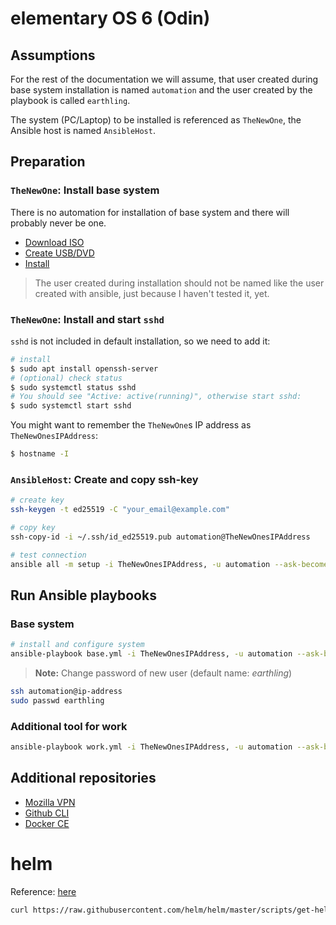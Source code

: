 # elementary OS 6 (Odin)

## Assumptions

For the rest of the documentation we will assume, that user created during
base system installation is named `automation` and the user created by the
playbook is called `earthling`.

The system (PC/Laptop) to be installed is referenced as `TheNewOne`, the Ansible
host is named `AnsibleHost`.

## Preparation

### `TheNewOne`: Install base system

There is no automation for installation of base system and there will probably never be one.

- [Download ISO](https://elementary.io/)
- [Create USB/DVD](https://elementary.io/docs/installation#creating-an-installation-medium)
- [Install](https://elementary.io/docs/installation#choose-operating-system)

> The user created during installation should not be named like the user
created with ansible, just because I haven't tested it, yet.

### `TheNewOne`: Install and start `sshd`

`sshd` is not included in default installation, so we need to add it:

```bash
# install
$ sudo apt install openssh-server
# (optional) check status
$ sudo systemctl status sshd
# You should see "Active: active(running)", otherwise start sshd:
$ sudo systemctl start sshd
```

You might want to remember the `TheNewOne`s IP address as `TheNewOnesIPAddress`:
```bash
$ hostname -I
```

### `AnsibleHost`: Create and copy ssh-key

```bash
# create key
ssh-keygen -t ed25519 -C "your_email@example.com"

# copy key
ssh-copy-id -i ~/.ssh/id_ed25519.pub automation@TheNewOnesIPAddress

# test connection
ansible all -m setup -i TheNewOnesIPAddress, -u automation --ask-become-pass
```

## Run Ansible playbooks

### Base system

```bash
# install and configure system
ansible-playbook base.yml -i TheNewOnesIPAddress, -u automation --ask-become-pass
```

> **Note:** Change password of new user (default name: *earthling*)

```bash
ssh automation@ip-address
sudo passwd earthling
```

### Additional tool for work

```bash
ansible-playbook work.yml -i TheNewOnesIPAddress, -u automation --ask-become-pass
```

## Additional repositories

- [Mozilla VPN](https://support.mozilla.org/en-US/kb/how-install-mozilla-vpn-linux-computer)
- [Github CLI](https://github.com/cli/cli/blob/trunk/docs/install_linux.md#official-sources)
- [Docker CE](https://docs.docker.com/engine/install/ubuntu/)

# helm

Reference: [here](https://helm.sh/docs/intro/install/#from-script)

```bash
curl https://raw.githubusercontent.com/helm/helm/master/scripts/get-helm-3 | bash
```
